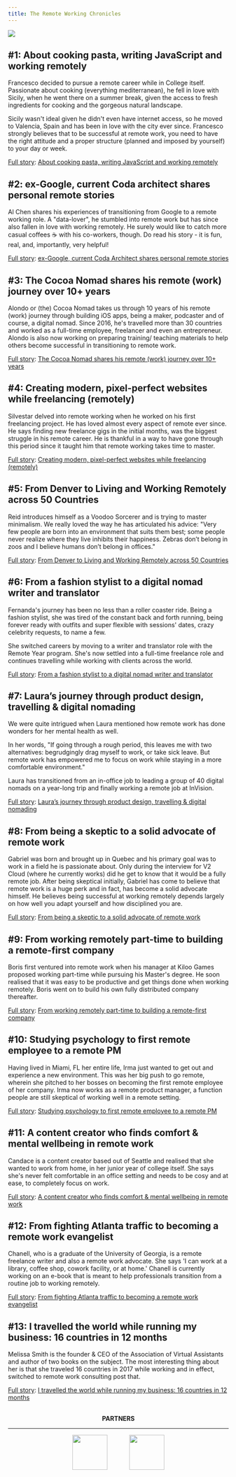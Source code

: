```yaml
---
title: The Remote Working Chronicles
---
```


![](/assets/the_remote_working_chronicles.png)

## #1: About cooking pasta, writing JavaScript and working remotely

Francesco decided to pursue a remote career while in College itself. Passionate about cooking (everything mediterranean), he fell in love with Sicily, when he went there on a summer break, given the access to fresh ingredients for cooking and the gorgeous natural landscape.

Sicily wasn't ideal given he didn't even have internet access, so he moved to Valencia, Spain and has been in love with the city ever since. Francesco strongly believes that to be successful at remote work, you need to have the right attitude and a proper structure (planned and imposed by yourself) to your day or week.

<u>Full story</u>: [About cooking pasta, writing JavaScript and working remotely](https://content.remote.tools/about-cooking-pasta-writing-javasript-and-working-remotely?ref=RemoteWork2020)

## #2: ex-Google, current Coda architect shares personal remote stories

Al Chen shares his experiences of transitioning from Google to a remote working role. A "data-lover", he stumbled into remote work but has since also fallen in love with working remotely. He surely would like to catch more casual coffees ☕ with his co-workers, though. Do read his story - it is fun, real, and, importantly, very helpful!

<u>Full story</u>: [ex-Google, current Coda Architect shares personal remote stories](https://content.remote.tools/ex-google-current-coda-architect-shares-personal-remote-stories?ref=RemoteWork2020)

## #3: The Cocoa Nomad shares his remote (work) journey over 10+ years

Alondo or (the) Cocoa Nomad takes us through 10 years of his remote (work) journey through building iOS apps, being a maker, podcaster and of course, a digital nomad. Since 2016, he's travelled more than 30 countries and worked as a full-time employee, freelancer and even an entrepreneur. Alondo is also now working on preparing training/ teaching materials to help others become successful in transitioning to remote work.

<u>Full story</u>: [The Cocoa Nomad shares his remote (work) journey over 10+ years](https://content.remote.tools/the-cocoa-nomad-shares-his-remote-work-journey-over-10-years?ref=RemoteWork2020)

## #4: Creating modern, pixel-perfect websites while freelancing (remotely)

Silvestar delved into remote working when he worked on his first freelancing project. He has loved almost every aspect of remote ever since. He says finding new freelance gigs in the initial months, was the biggest struggle in his remote career. He is thankful in a way to have gone through this period since it taught him that remote working takes time to master.

<u>Full story</u>: [Creating modern, pixel-perfect websites while freelancing (remotely)](https://content.remote.tools/creating-modern-pixel-perfect-websites-while-freelancing-remotely?ref=RemoteWork2020)

## #5: From Denver to Living and Working Remotely across 50 Countries

Reid introduces himself as a Voodoo Sorcerer and is trying to master minimalism. We really loved the way he has articulated his advice: "Very few people are born into an environment that suits them best; some people never realize where they live inhibits their happiness. Zebras don’t belong in zoos and I believe humans don’t belong in offices."

<u>Full story</u>: [From Denver to Living and Working Remotely across 50 Countries](https://content.remote.tools/from-denver-to-living-and-working-remotely-across-50-countries?ref=RemoteWork2020)

## #6: From a fashion stylist to a digital nomad writer and translator

Fernanda's journey has been no less than a roller coaster ride. Being a fashion stylist, she was tired of the constant back and forth running, being forever ready with outfits and super flexible with sessions' dates, crazy celebrity requests, to name a few.

She switched careers by moving to a writer and translator role with the Remote Year program. She's now settled into a full-time freelance role and continues travelling while working with clients across the world.

<u>Full story</u>: [From a fashion stylist to a digital nomad writer and translator](https://content.remote.tools/from-a-fashion-stylist-to-a-digital-nomad-writer-and-translator?ref=RemoteWork2020)

## #7: Laura’s journey through product design, travelling & digital nomading

We were quite intrigued when Laura mentioned how remote work has done wonders for her mental health as well.

In her words, "If going through a rough period, this leaves me with two alternatives: begrudgingly drag myself to work, or take sick leave. But remote work has empowered me to focus on work while staying in a more comfortable environment."

Laura has transitioned from an in-office job to leading a group of 40 digital nomads on a year-long trip and finally working a remote job at InVision.

<u>Full story</u>: [Laura’s journey through product design, travelling & digital nomading](https://content.remote.tools/lauras-journey-through-product-design-travelling-digital-nomading?ref=RemoteWork2020)

## #8: From being a skeptic to a solid advocate of remote work

Gabriel was born and brought up in Quebec and his primary goal was to work in a field he is passionate about. Only during the interview for V2 Cloud (where he currently works) did he get to know that it would be a fully remote job. After being skeptical initially, Gabriel has come to believe that remote work is a huge perk and in fact, has become a solid advocate himself. He believes being successful at working remotely depends largely on how well you adapt yourself and how disciplined you are.

<u>Full story</u>: [From being a skeptic to a solid advocate of remote work](https://content.remote.tools/from-being-a-skeptic-to-a-solid-advocate-of-remote-work?ref=RemoteWork2020)

## #9: From working remotely part-time to building a remote-first company

Boris first ventured into remote work when his manager at Kiloo Games proposed working part-time while pursuing his Master's degree. He soon realised that it was easy to be productive and get things done when working remotely. Boris went on to build his own fully distributed company thereafter.

<u>Full story</u>: [From working remotely part-time to building a remote-first company](https://content.remote.tools/from-working-remotely-part-time-to-building-a-remote-first-company?ref=RemoteWork2020)

## #10: Studying psychology to first remote employee to a remote PM

Having lived in Miami, FL her entire life, Irma just wanted to get out and experience a new environment. This was her big push to go remote, wherein she pitched to her bosses on becoming the first remote employee of her company. Irma now works as a remote product manager, a function people are still skeptical of working well in a remote setting.

<u>Full story</u>: [Studying psychology to first remote employee to a remote PM](https://content.remote.tools/studying-psychology-to-first-remote-employee-to-a-remote-pm?ref=RemoteWork2020)

## #11: A content creator who finds comfort & mental wellbeing in remote work

Candace is a content creator based out of Seattle and realised that she wanted to work from home, in her junior year of college itself. She says she's never felt comfortable in an office setting and needs to be cosy and at ease, to completely focus on work.

<u>Full story</u>: [A content creator who finds comfort & mental wellbeing in remote work](https://content.remote.tools/a-content-creator-who-finds-comfort-mental-wellbeing-in-remote-work?ref=RemoteWork2020)

## #12: From fighting Atlanta traffic to becoming a remote work evangelist

Chanell, who is a graduate of the University of Georgia, is a remote freelance writer and also a remote work advocate. She says 'I can work at a library, coffee shop, cowork facility, or at home.' Chanell is currently working on an e-book that is meant to help professionals transition from a routine job to working remotely.

<u>Full story</u>: [From fighting Atlanta traffic to becoming a remote work evangelist](https://content.remote.tools/from-fighting-atlanta-traffic-to-becoming-a-remote-work-evangelist?ref=RemoteWork2020)

## #13: I travelled the world while running my business: 16 countries in 12 months

Melissa Smith is the founder & CEO of the Association of Virtual Assistants and author of two books on the subject. The most interesting thing about her is that she traveled 16 countries in 2017 while working and in effect, switched to remote work consulting post that.

<u>Full story</u>: [I travelled the world while running my business: 16 countries in 12 months](https://content.remote.tools/i-travelled-the-world-while-running-my-business-16-countries-in-12-months?ref=RemoteWork2020)


<br>
<center>
<b>PARTNERS</b>
<hr>
<!--<a href="https://www.flexiple.com" target="_blank"><img src="/assets/flexiple-logo-monogram.jpg" width=80/></a>
&emsp;&emsp;&emsp;-->
<a href="https://weworkremotely.com" target="_blank"><img src="/assets/WWR.png" width=80/></a>
&emsp;&emsp;&emsp;
<a href="https://runningremote.com" target="_blank"><img src="/assets/running-remote.jpg" width=80/></a>
</center>
